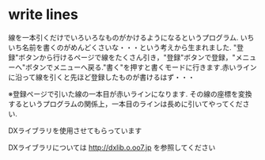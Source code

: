 # write lines

線を一本引くだけでいろいろなものがかけるようになるというプログラム.
いちいち名前を書くのがめんどくさいな・・・という考えから生まれました.
"登録"ボタンから行けるページで線をたくさん引き，"登録"ボタンで登録，"メニューへ"ボタンでメニューへ戻る."書く"を押すと書くモードに行きます.赤いラインに沿って線を引くと先ほど登録したものが書けるはず・・・

※登録ページで引いた線の一本目が赤いラインになります. その線の座標を変換するというプログラムの関係上，一本目のラインは長めに引いてやってください.

DXライブラリを使用させてもらっています

DXライブラリについては <http://dxlib.o.oo7.jp> を参照してください
